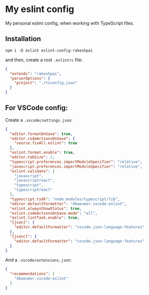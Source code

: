 # My eslint config

My personal eslint config, when working with TypeScript files.

## Installation

```
npm i -D eslint eslint-config-rakeshpai
```

and then, create a root `.eslintrc` file:
```json
{
  "extends": "rakeshpai",
  "parserOptions": {
    "project": "./tsconfig.json"
  }
}
```

## For VSCode config:

Create a `.vscode/settings.json`:
```json
{
  "editor.formatOnSave": true,
  "editor.codeActionsOnSave": {
    "source.fixAll.eslint": true
  },
  "eslint.format.enable": true,
  "editor.tabSize": 2,
  "typescript.preferences.importModuleSpecifier": "relative",
  "javascript.preferences.importModuleSpecifier": "relative",
  "eslint.validate": [
    "javascript",
    "javascriptreact",
    "typescript",
    "typescriptreact"
  ],
  "typescript.tsdk": "node_modules/typescript/lib",
  "editor.defaultFormatter": "dbaeumer.vscode-eslint",
  "eslint.alwaysShowStatus": true,
  "eslint.codeActionsOnSave.mode": "all",
  "eslint.lintTask.enable": true,
  "[json]": {
    "editor.defaultFormatter": "vscode.json-language-features"
  },
  "[jsonc]": {
    "editor.defaultFormatter": "vscode.json-language-features"
  }
}
```
And a `.vscode/extensions.json`:
```json
{
  "recommendations": [
    "dbaeumer.vscode-eslint"
  ]
}
```